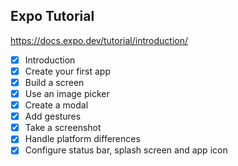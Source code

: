## Expo Tutorial 
https://docs.expo.dev/tutorial/introduction/
- [x] Introduction
- [x] Create your first app
- [x] Build a screen
- [x] Use an image picker
- [x] Create a modal
- [x] Add gestures
- [x] Take a screenshot
- [x] Handle platform differences
- [x] Configure status bar, splash screen and app icon
